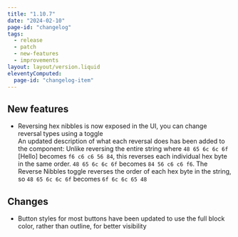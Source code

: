 ```yaml
---
title: "1.10.7"
date: "2024-02-10"
page-id: "changelog"
tags: 
  - release
  - patch
  - new-features
  - improvements
layout: layout/version.liquid
eleventyComputed:
  page-id: "changelog-item"
---
```

## New features
-  Reversing hex nibbles is now exposed in the UI, you can change reversal types using a toggle  
An updated description of what each reversal does has been added to the component: Unlike reversing the entire string where `48 65 6c 6c 6f` [Hello] becomes `f6 c6 c6 56 84`, this reverses each individual hex byte in the same order. `48 65 6c 6c 6f` becomes `84 56 c6 c6 f6`. The Reverse Nibbles toggle reverses the order of each hex byte in the string, so `48 65 6c 6c 6f` becomes `6f 6c 6c 65 48`

## Changes
- Button styles for most buttons have been updated to use the full block color, rather than outline, for better visibility
